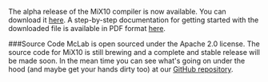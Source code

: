 The alpha release of the MiX10 compiler is now available. You can download it
[here](http://www.sable.mcgill.ca/mclab/projects/mix10/docs/MiX10.tar.gz). A step-by-step
documentation for getting started with the downloaded file is available in PDF
format
[here](http://www.sable.mcgill.ca/mclab/projects/mix10/docs/MiX10_alpha_release_doc.pdf).

###Source Code
McLab is open sourced under the Apache 2.0 license. The source code for MiX10
is still brewing and a complete and stable release will be made soon. In the
mean time you can see what's going on under the hood (and maybe get your hands
dirty too) at our [GitHub
repository](https://github.com/Sable/mclab/tree/develop/languages/Natlab/src/natlab/backends/x10).
